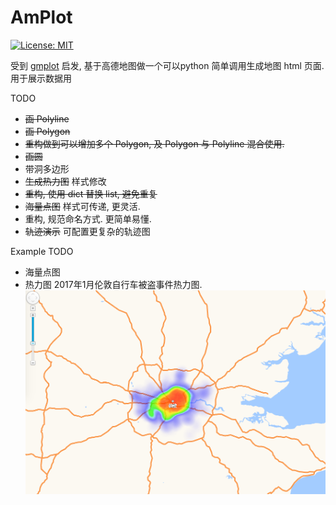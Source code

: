 # AmPlot

[![License: MIT](https://img.shields.io/badge/License-MIT-yellow.svg)](https://opensource.org/licenses/MIT)

   受到 [gmplot](https://github.com/vgm64/gmplot) 启发, 基于高德地图做一个可以python 简单调用生成地图 html 页面. 用于展示数据用
   
TODO

* ~~画 Polyline~~
* ~~画 Polygon~~
* ~~重构做到可以增加多个 Polygon, 及 Polygon 与 Polyline 混合使用.~~
* ~~画圆~~
* 带洞多边形
* ~~生成热力图~~ 样式修改
* ~~重构, 使用 dict 替换 list, 避免重复~~
* ~~海量点图~~ 样式可传递, 更灵活.
* 重构, 规范命名方式. 更简单易懂.
* ~~轨迹演示~~ 可配置更复杂的轨迹图


Example TODO
* 海量点图
* 热力图
  2017年1月伦敦自行车被盗事件热力图.
  ![伦敦自行车盗窃热力图](./arts/london-bicycle-theft.png)

